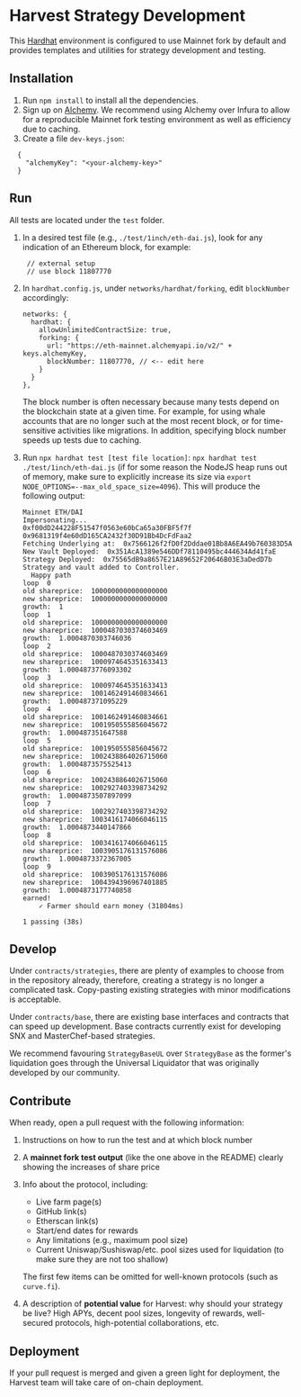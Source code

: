# Harvest Strategy Development

This [Hardhat](https://hardhat.org/) environment is configured to use Mainnet fork by default and provides templates and utilities for strategy development and testing.

## Installation

1. Run `npm install` to install all the dependencies.
2. Sign up on [Alchemy](https://dashboard.alchemyapi.io/signup/). We recommend using Alchemy over Infura to allow for a reproducible
Mainnet fork testing environment as well as efficiency due to caching.
3. Create a file `dev-keys.json`:
  ```
    {
      "alchemyKey": "<your-alchemy-key>"
    }
  ```

## Run

All tests are located under the `test` folder.

1. In a desired test file (e.g., `./test/1inch/eth-dai.js`), look for any indication of an Ethereum block, for example:
    ```
     // external setup
     // use block 11807770
    ```
1. In `hardhat.config.js`, under `networks/hardhat/forking`, edit `blockNumber` accordingly:
    ```
    networks: {
      hardhat: {
        allowUnlimitedContractSize: true,
        forking: {
          url: "https://eth-mainnet.alchemyapi.io/v2/" + keys.alchemyKey,
          blockNumber: 11807770, // <-- edit here
        }
      }
    },
    ```
    The block number is often necessary because many tests depend on the blockchain state at a given time. For example, for using whale
    accounts that are no longer such at the most recent block, or for time-sensitive activities like migrations.
    In addition, specifying block number speeds up tests due to caching.

1. Run `npx hardhat test [test file location]`: `npx hardhat test ./test/1inch/eth-dai.js` (if for some reason the NodeJS heap runs out of memory, make sure to explicitly increase its size via `export NODE_OPTIONS=--max_old_space_size=4096`). This will produce the following output:
    ```
    Mainnet ETH/DAI
    Impersonating...
    0xf00dD244228F51547f0563e60bCa65a30FBF5f7f
    0x9681319f4e60dD165CA2432f30D91Bb4DcFdFaa2
    Fetching Underlying at:  0x7566126f2fD0f2Dddae01Bb8A6EA49b760383D5A
    New Vault Deployed:  0x351AcA1389e546DDf78110495bc444634Ad41faE
    Strategy Deployed:  0x75565dB9a8657E21A89652F20646B03E3aDedD7b
    Strategy and vault added to Controller.
      Happy path
    loop  0
    old shareprice:  1000000000000000000
    new shareprice:  1000000000000000000
    growth:  1
    loop  1
    old shareprice:  1000000000000000000
    new shareprice:  1000487030374603469
    growth:  1.0004870303746036
    loop  2
    old shareprice:  1000487030374603469
    new shareprice:  1000974645351633413
    growth:  1.0004873776093302
    loop  3
    old shareprice:  1000974645351633413
    new shareprice:  1001462491460834661
    growth:  1.000487371095229
    loop  4
    old shareprice:  1001462491460834661
    new shareprice:  1001950555856045672
    growth:  1.000487351647588
    loop  5
    old shareprice:  1001950555856045672
    new shareprice:  1002438864026715060
    growth:  1.0004873575525413
    loop  6
    old shareprice:  1002438864026715060
    new shareprice:  1002927403398734292
    growth:  1.0004873507897099
    loop  7
    old shareprice:  1002927403398734292
    new shareprice:  1003416174066046115
    growth:  1.0004873440147866
    loop  8
    old shareprice:  1003416174066046115
    new shareprice:  1003905176131576086
    growth:  1.0004873372367005
    loop  9
    old shareprice:  1003905176131576086
    new shareprice:  1004394396967401885
    growth:  1.0004873177740858
    earned!
        ✓ Farmer should earn money (31804ms)

    1 passing (38s)
    ```

## Develop

Under `contracts/strategies`, there are plenty of examples to choose from in the repository already, therefore, creating a strategy is no longer a complicated task. Copy-pasting existing strategies with minor modifications is acceptable.

Under `contracts/base`, there are existing base interfaces and contracts that can speed up development.
Base contracts currently exist for developing SNX and MasterChef-based strategies.

We recommend favouring `StrategyBaseUL` over `StrategyBase` as the former's liquidation goes through the Universal Liquidator
that was originally developed by our community.

## Contribute

When ready, open a pull request with the following information:
1. Instructions on how to run the test and at which block number
2. A **mainnet fork test output** (like the one above in the README) clearly showing the increases of share price
3. Info about the protocol, including:
   - Live farm page(s)
   - GitHub link(s)
   - Etherscan link(s)
   - Start/end dates for rewards
   - Any limitations (e.g., maximum pool size)
   - Current Uniswap/Sushiswap/etc. pool sizes used for liquidation (to make sure they are not too shallow)

   The first few items can be omitted for well-known protocols (such as `curve.fi`).

5. A description of **potential value** for Harvest: why should your strategy be live? High APYs, decent pool sizes, longevity of rewards, well-secured protocols, high-potential collaborations, etc.

## Deployment

If your pull request is merged and given a green light for deployment, the Harvest team will take care of on-chain deployment.
